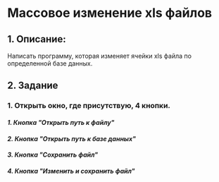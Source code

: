 # Массовое изменение xls файлов
## 1. Описание:
   Написать программу, которая изменяет ячейки xls файла по определенной базе данных.
## 2. Задание
### 1. Открыть окно, где присутствую, 4 кнопки.
   #### *1. Кнопка "Открыть путь к файлу"*
   #### *2. Кнопка "Открыть путь к базе данных"*
   #### *3. Кнопка "Сохранить файл"*
   #### *4. Кнопка "Изменить и сохранить файл"*
      
